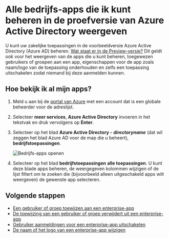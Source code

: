 <properties
    pageTitle="Alle bedrijfs-apps die ik kunt beheren in de proefversie van Azure Active Directory bekijken | Microsoft Azure"
    description="Hoe u een overzicht van de bedrijfs-apps die u de machtigingen hebt voor het beheren van in Azure Active Directory"
    services="active-directory"
    documentationCenter=""
    authors="curtand"
    manager="femila"
    editor=""/>

<tags
    ms.service="active-directory"
    ms.workload="identity"
    ms.tgt_pltfrm="na"
    ms.devlang="na"
    ms.topic="article"
    ms.date="09/30/2016"
    ms.author="curtand"/>

# <a name="view-all-the-enterprise-apps-that-i-can-manage-in-azure-active-directory-preview"></a>Alle bedrijfs-apps die ik kunt beheren in de proefversie van Azure Active Directory weergeven

U kunt uw zakelijke toepassingen in de voorbeeldversie Azure Active Directory (Azure AD) beheren. [Wat staat er in de Preview-versie?](active-directory-preview-explainer.md) Dit geldt ook voor het weergeven van de apps die u kunt beheren, toegewezen gebruikers of groepen aan een app, eigenschappen voor de app zoals naam/logo van de toepassing onderhouden en zelfs een toepassing uitschakelen zodat niemand bij deze aanmelden kunnen.

## <a name="how-do-i-view-all-my-apps"></a>Hoe bekijk ik al mijn apps?

1. Meld u aan bij de [portal van Azure](https://portal.azure.com) met een account dat is een globale beheerder voor de adreslijst.

2. Selecteer **meer services**, **Azure Active Directory** invoeren in het tekstvak en druk vervolgens op **Enter**.

3. Selecteer op het blad **Azure Active Directory -** ***directoryname*** (dat wil zeggen het blad Azure AD voor de map die u beheert), **bedrijfstoepassingen**.

    ![Bedrijfs-apps openen](./media/active-directory-coreapps-view-azure-portal/open-enterprise-apps.png)

4. Selecteer op het blad **bedrijfstoepassingen** **alle toepassingen**. U kunt deze blade apps beheren, de weergegeven kolommen wijzigen of de lijst filtert om te zoeken die (bijvoorbeeld alleen uitgeschakeld apps wilt weergeven) de gewenste app selecteren.

## <a name="next-steps"></a>Volgende stappen

- [Een gebruiker of groep toewijzen aan een enterprise-app](active-directory-coreapps-assign-user-azure-portal.md)
- [De toewijzing van een gebruiker of groep verwijdert uit een enterprise-app](active-directory-coreapps-remove-assignment-azure-portal.md)
- [Gebruiker aanmeldingen voor een enterprise-app uitschakelen](active-directory-coreapps-disable-app-azure-portal.md)
- [De naam of het logo van een enterprise-app wijzigen](active-directory-coreapps-change-app-logo-user-azure-portal.md)

